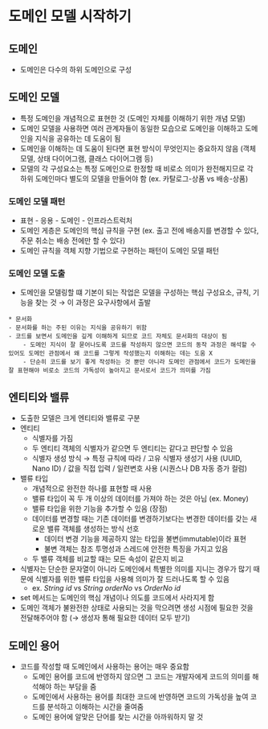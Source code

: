 # 도메인 모델 시작하기

## 도메인
- 도메인은 다수의 하위 도메인으로 구성

## 도메인 모델
- 특정 도메인을 개념적으로 표현한 것 (도메인 자체를 이해하기 위한 개념 모델)
- 도메인 모델을 사용하면 여러 관계자들이 동일한 모습으로 도메인을 이해하고 도메인을 지식을 공유하는 데 도움이 됨
- 도메인을 이해하는 데 도움이 된다면 표현 방식이 무엇인지는 중요하지 않음 (객체 모델, 상태 다이어그램, 클래스 다이어그램 등)
- 모델의 각 구성요소는 특정 도메인으로 한정할 때 비로소 의미가 완전해지므로 각 하위 도메인마다 별도의 모델을 만들어야 함 (ex. 카탈로그-상품 vs 배송-상품)

### 도메인 모델 패턴
- 표현 - 응용 - 도메인 - 인프라스트럭처
- 도메인 게층은 도메인의 핵심 규칙을 구현 (ex. 출고 전에 배송지를 변경할 수 있다, 주문 취소는 배송 전에만 할 수 있다)
- 도메인 규칙을 객체 지향 기법으로 구현하는 패턴이 도메인 모델 패턴

### 도메인 모델 도출
- 도메인을 모델링할 떄 기본이 되는 작업은 모델을 구성하는 핵심 구성요소, 규칙, 기능을 찾는 것 → 이 과정은 요구사항에서 출발
```text
* 문서화
- 문서화를 하는 주된 이유는 지식을 공유하기 위함
- 코드를 보면서 도메인을 깊게 이해하게 되므로 코드 자체도 문서화의 대상이 됨
    - 도메인 지식이 잘 묻어나도록 코드를 작성하지 않으면 코드의 동작 과정은 해석할 수 있어도 도메인 관점에서 왜 코드를 그렇게 작성했는지 이해하는 데는 도움 X
    - 단순히 코드를 보기 좋게 작성하는 것 뿐만 아니라 도메인 관점에서 코드가 도메인을 잘 표현해야 비로소 코드의 가독성이 높아지고 문서로서 코드가 의미를 가짐
```

## 엔티티와 밸류
- 도출한 모델은 크게 엔티티와 밸류로 구분
- 엔티티
  - 식별자를 가짐
  - 두 엔티티 객체의 식별자가 같으면 두 엔티티는 같다고 판단할 수 있음
  - 식별자 생성 방식 → 특정 규칙에 따라 / 고유 식별자 생성기 사용 (UUID, Nano ID) / 값을 직접 입력 / 일련변호 사용 (시퀀스나 DB 자동 증가 컬럼)
- 밸류 타입
  - 개념적으로 완전한 하나를 표현할 때 사용
  - 밸류 타입이 꼭 두 개 이상의 데이터를 가져야 하는 것은 아님 (ex. Money)
  - 밸류 타입을 위한 기능을 추가할 수 있음 (장점)
  - 데이터를 변경할 때는 기존 데이터를 변경하기보다는 변경한 데이터를 갖는 새로운 밸류 객체를 생성하는 방식 선호
    - 데이터 변경 기능을 제공하지 않는 타입을 불변(immutable)이라 표현
    - 불변 객체는 참조 투명성과 스레드에 안전한 특징을 가지고 있음
  - 두 밸류 객체를 비교할 때는 모든 속성이 같은지 비교
- 식별자는 단순한 문자열이 아니라 도메인에서 특별한 의미를 지니는 경우가 많기 때문에 식별자를 위한 밸류 타입을 사용해 의미가 잘 드러나도록 할 수 있음
  - ex. _String id_ vs _String orderNo_ vs _OrderNo id_
- set 메서드는 도메인의 핵심 개념이나 의도를 코드에서 사라지게 함
- 도메인 객체가 불완전한 상태로 사용되는 것을 막으려면 생성 시점에 필요한 것을 전달해주어야 함 (→ 생성자 통해 필요한 데이터 모두 받기)

## 도메인 용어
- 코드를 작성할 때 도메인에서 사용하는 용어는 매우 중요함
  - 도메인 용어를 코드에 반영하지 않으면 그 코드는 개발자에게 코드의 의미를 해석해야 하는 부담을 줌
  - 도메인에서 사용하는 용어를 최대한 코드에 반영하면 코드의 가독성을 높여 코드를 분석하고 이해하는 시간을 줄여줌
  - 도메인 용어에 알맞은 단어를 찾는 시간을 아까워하지 말 것
